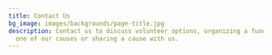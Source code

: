 ```yaml
---
title: Contact Us
bg_image: images/backgrounds/page-title.jpg
description: Contact us to discuss volunteer options, organizing a fundraiser for
  one of our causes or sharing a cause with us.
---
```

